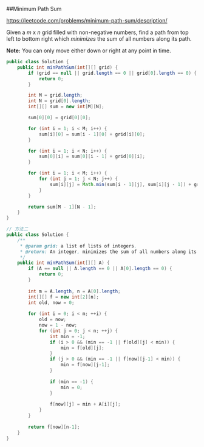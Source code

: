 ##Minimum Path Sum

https://leetcode.com/problems/minimum-path-sum/description/

Given a *m* x *n* grid filled with non-negative numbers, find a path from top left to bottom right which *minimizes* the sum of all numbers along its path.

**Note:** You can only move either down or right at any point in time.



```java
public class Solution {
    public int minPathSum(int[][] grid) {
        if (grid == null || grid.length == 0 || grid[0].length == 0) {
            return 0;
        }

        int M = grid.length;
        int N = grid[0].length;
        int[][] sum = new int[M][N];

        sum[0][0] = grid[0][0];

        for (int i = 1; i < M; i++) {
            sum[i][0] = sum[i - 1][0] + grid[i][0];
        }

        for (int i = 1; i < N; i++) {
            sum[0][i] = sum[0][i - 1] + grid[0][i];
        }

        for (int i = 1; i < M; i++) {
            for (int j = 1; j < N; j++) {
                sum[i][j] = Math.min(sum[i - 1][j], sum[i][j - 1]) + grid[i][j];
            }
        }

        return sum[M - 1][N - 1];
    }
}

// 方法二
public class Solution {
    /**
     * @param grid: a list of lists of integers.
     * @return: An integer, minimizes the sum of all numbers along its path
     */
    public int minPathSum(int[][] A) {
        if (A == null || A.length == 0 || A[0].length == 0) {
            return 0;
        }
        
        int m = A.length, n = A[0].length;
        int[][] f = new int[2][n];
        int old, now = 0;
        
        for (int i = 0; i < m; ++i) {
            old = now;
            now = 1 - now;
            for (int j = 0; j < n; ++j) {
                int min = -1;
                if (i > 0 && (min == -1 || f[old][j] < min)) {
                    min = f[old][j];
                }
                if (j > 0 && (min == -1 || f[now][j-1] < min)) {
                    min = f[now][j-1];
                }
                
                if (min == -1) {
                    min = 0;
                }
                
                f[now][j] = min + A[i][j];
            }
        }
        
        return f[now][n-1];
    }
}
```

